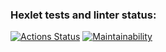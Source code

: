 ### Hexlet tests and linter status:
[![Actions Status](https://github.com/velibegov/frontend-project-lvl1/workflows/hexlet-check/badge.svg)](https://github.com/velibegov/frontend-project-lvl1/actions)
[![Maintainability](https://api.codeclimate.com/v1/badges/11db6482e6b2a7b327ad/maintainability)](https://codeclimate.com/github/velibegov/frontend-project-lvl1/maintainability)